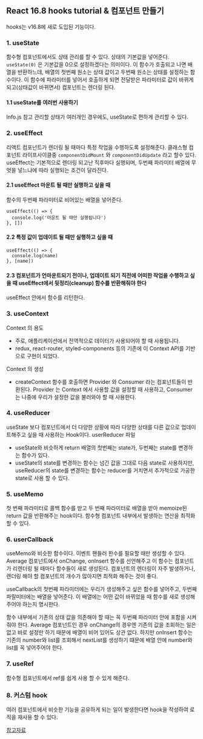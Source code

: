 ## React 16.8 hooks tutorial & 컴포넌트 만들기

hooks는 v16.8에 새로 도입된 기능이다.

### 1. useState

함수형 컴포넌트에서도 상태 관리를 할 수 있다.
상태의 기본값을 넣어준다. `useState(0)` 은 기본값을 0으로 설정하겠다는 의미이다.
이 함수가 호출되고 나면 배열을 반환하느데, 배열의 첫번째 원소는 상태 값이고 두번째 원소는 상태를 설정하는 함수이다.
이 함수에 파라미터를 넣어서 호출하게 되면 전달받은 파라미터로 값이 바뀌게 되고(상태값이 바뀌면서) 컴포넌트는 렌더링 된다.

#### 1.1 useState를 여러번 사용하기

Info.js 참고
관리할 상태가 여러개인 경우에도, useState로 편하게 관리할 수 있다.

### 2. useEffect

리액트 컴포넌트가 렌더링 될 때마다 특정 작업을 수행하도록 설정해준다. 클래스형 컴포넌트 라이프사이클중 `componentDidMount` 와 `componentDidUpdate` 라고 할수 있다.
useEffect는 기본적으로 렌더링 되고난 직후마다 실행되며, 두번째 파라미터 배열에 무엇을 넣느냐에 따라 실행되는 조건이 달라진다.

#### 2.1 useEffect 마운트 될 때만 실행하고 싶을 때

함수의 두번째 파라미터로 비어있는 배열을 넣어준다.

```
useEffect(() => {
  console.log('마운트 될 때만 실행됩니다')
}, [])
```

#### 2.2 특정 값이 업데이트 될 때만 실행하고 싶을 때

```
useEffect(() => {
  console.log(name)
}, [name])
```

#### 2.3 컴포넌트가 언마운트되기 전이나, 업데이트 되기 직전에 어떠한 작업을 수행하고 싶을 때 useEffect에서 뒷정리(cleanup) 함수를 반환해줘야 한다

useEffect 안에서 함수를 리턴한다.

### 3. useContext

Context 의 용도

- 주로, 애플리케이션에서 전역적으로 데이터가 사용되어야 할 때 사용됩니다.
- redux, react-router, styled-components 등의 기존에 이 Context API를 기반으로 구현이 되었다.

Context 의 생성

- createContext 함수를 호출하면 Provider 와 Consumer 라는 컴포넌트들이 반환된다. Provider 는 Context 에서 사용할 값을 설정할 때 사용하고, Consumer 는 나중에 우리가 설정한 값을 불러와야 할 때 사용한다.

### 4. useReducer

useState 보다 컴포넌트에서 더 다양한 상황에 따라 다양한 상태를 다른 값으로 업데이트해주고 싶을 때 사용하는 Hook이다.
userReducer 파일

- useState와 비슷하게 return 배열의 첫번째는 state가, 두번째는 state를 변경하는 함수가 있다.
- useState의 state를 변경하는 함수는 넘긴 값을 그대로 다음 state로 사용하지만, useReducer의 state를 변경하는 함수는
  reducer를 거치면서 추가적으로 가공한 state로 사용 할 수 있다.

### 5. useMemo

첫 번째 파라미터로 콜백 함수를 받고 두 번째 파라미터로 배열을 받아 memoize된 return 값을 반환해주는 hook이다.
함수형 컴포넌트 내부에서 발생하는 연산을 최적화 할 수 있다.

### 6. userCallback

useMemo와 비슷한 함수이다. 이벤트 핸들러 한수를 필요할 때만 생성할 수 있다. Average 컴포넌트에서 onChange, onInsert 함수를 선언해주고 이 함수는 컴포넌트가 리렌더링 될 때마다 함수들이 새로 생성된다. 컴포넌트의 렌더링이 자주 발생하거나, 렌더링 해야 할 컴포넌트의 개수가 많아지면 최적화 해주는 것이 좋다.

useCallback의 첫번째 파라미터에는 우리가 생성해주고 싶은 함수를 넣어주고, 두번째 파랄미터에는 배열을 넣어준다. 이 배열에는 어떤 값이 바뀌었을 때 함수를 새로 생성해주어야 하는지 명시한다.

함수 내부에서 기존의 상태 값을 의존해야 할 때는 꼭 두번째 파라미터 안에 포함을 시켜줘야 한다. Average 컴포넌트인 경우 onChange의 경우엔 기존의 값을 조회하는 일은 없고 바로 설정만 하기 때문에 배열이 비어 있어도 상관 없다. 하지만 onInsert 함수는 기존의 number와 list를 조회해서 nextList를 생성하기 떄문에 배열 안에 number와 list를 꼭 넣어주어야 한다.

### 7. useRef

함수형 컴포넌트에서 ref를 쉽게 사용 할 수 있게 해준다.

### 8. 커스텀 hook

여러 컴포넌트에서 비슷한 기능을 공유하게 되는 일이 발생한다면 hook을 작성하여 로직을 재사용 할 수 있다.

[참고자료](https://velog.io/@velopert/react-hooks)
